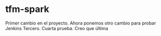 # tfm-spark
Primer cambio en el proyecto. Ahora ponemos otro cambio para probar Jenkins
Tercero. Cuarta prueba. Creo que última

